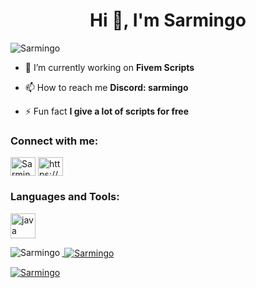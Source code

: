 <h1 align="center">Hi 👋, I'm Sarmingo</h1>

<p align="left"> <img src="https://komarev.com/ghpvc/?username=Sarmingo" alt="Sarmingo" /> </p>


- 🔭 I’m currently working on **Fivem Scripts**

- 📫 How to reach me **Discord: sarmingo**

- ⚡ Fun fact **I give a lot of scripts for free**

<h3 align="left">Connect with me:</h3>
<p align="left">
<a href="https://www.youtube.com/@sarmingo6640" target="blank"><img align="center" src="https://raw.githubusercontent.com/rahuldkjain/github-profile-readme-generator/master/src/images/icons/Social/youtube.svg" alt="Sarmingo" height="30" width="40" /></a>
<a href="https://discord.gg/Pfyp2seBed" target="blank"><img align="center" src="https://raw.githubusercontent.com/rahuldkjain/github-profile-readme-generator/master/src/images/icons/Social/discord.svg" alt="https://discord.gg/Pfyp2seBed" height="30" width="40" /></a>
</p>

<h3 align="left">Languages and Tools:</h3>
<p align="left"> <a href="https://www.lua.org/" target="_blank" rel="noreferrer"> <img src="https://upload.wikimedia.org/wikipedia/commons/c/cf/Lua-Logo.svg" alt="java" width="40" height="40"/> </p>

<p><img align="left" src="https://github-readme-stats.vercel.app/api/top-langs?username=Sarmingo&show_icons=true&locale=en&layout=compact" alt="Sarmingo" /></p>

<p>&nbsp;<img align="center" src="https://github-readme-stats.vercel.app/api?username=Sarmingo&show_icons=true&locale=en" alt="Sarmingo" /></p>

<p><img align="center" src="https://github-readme-streak-stats.herokuapp.com/?user=Sarmingo&" alt="Sarmingo" /></p>

